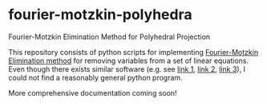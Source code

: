 # fourier-motzkin-polyhedra
Fourier-Motzkin Elimination Method for Polyhedral Projection

This repository consists of python scripts for implementing [Fourier-Motzkin Elimination method](https://en.wikipedia.org/wiki/Fourier%E2%80%93Motzkin_elimination) for removing variables from a set of linear equations. 
Even though there exists similar software (e.g. see [link 1](http://web.cse.ohio-state.edu/~pouchet.2/software/fm/), [link 2](https://github.com/coldfix/cfme), [link 3](https://github.com/stephane-caron/SymPyFME)), I could not find
a reasonably general python program. 

More comprehensive documentation coming soon!